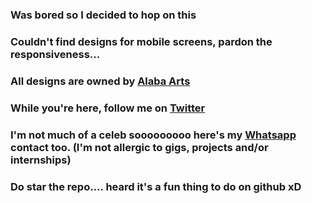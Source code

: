 ### Was bored so I decided to hop on this

### Couldn't find designs for mobile screens, pardon the responsiveness...

### All designs are owned by [Alaba Arts][alabaarts]

### While you're here, follow me on [Twitter][twitter]

### I'm not much of a celeb sooooooooo here's my [Whatsapp][whatsapp] contact too. (I'm not allergic to gigs, projects and/or internships)

### Do star the repo.... heard it's a fun thing to do on github xD

[alabaarts]: https://dribbble.com/alaba_arts
[twitter]: https://twitter.com/zeroth_bravo
[whatsapp]: https://wa.me/2347088148692
